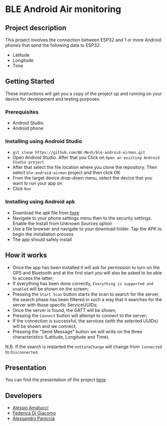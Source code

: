 #  BLE Android Air monitoring

## Project description

This project involves the connection between ESP32 and 1 or more Android phones that send the following data to ESP32:
- Latitude
- Longitude
- Time

## Getting Started

These instructions will get you a copy of the project up and running on your device for development and testing purposes.

### Prerequisites

- Android Studio
- Android phone

### Installing using Android Studio

- `git clone https://github.com/BE-Mesh/ble-android-airmon.git`
- Open Android Studio. After that you Click on `Open an existing Android Studio project`
- After that select the file location where you clone the repository. Then select `ble-android-airmon` project and then click OK
- From the target device drop-down menu, select the device that you want to run your app on
- Click `Run`

### Installing using Android apk

- Download the apk file from [here](https://github.com/BE-Mesh/ble-android-airmon/blob/master/airmon.apk)
- Navigate to your phone settings menu then to the security settings. Enable the Install from Unknown Sources option
- Use a file browser and navigate to your download folder. Tap the APK to begin the installation process
- The app should safely install

## How it works

- Once the app has been installed it will ask for permission to turn on the GPS and Bluetooth and at the first start you will also be asked to be able to access the latter;
- If everything has been done correctly, `Everything is supported and enabled` will be shown on the screen;
- Pressing the `Start Scan` button starts the scan to search for the server, the search phase has been filtered in such a way that it searches for the server with those specific ServiceUUIDs;
- Once the server is found, the GATT will be shown;
- Pressing the `Connect` button will attempt to connect to the server;
- If the connection is successful, the services (with the selected UUIDs) will be shown and we connect;
- Pressing the "Send Message" button we will write on the three characteristics (Latitude, Longitude and Time).

N.B. If the search is restarted the `onStateChange` will change from` Connected` to `Disconnected`. 

## Presentation
You can find the presentation of the project [here](https://github.com/BE-Mesh/ble_esp_airmon/blob/main/Presentation/PresentationProjectBLE.ppt)

## Developers
- [Alessio Amatucci](https://github.com/Alexius22)
- [Federica Di Giacomo](https://github.com/Federicadgc)
- [Alessandro Paniccià](https://github.com/Hoken-rgb)
